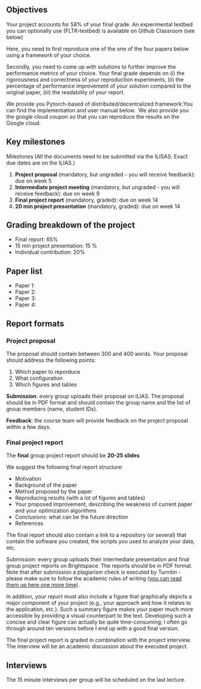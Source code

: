 
## Objectives

Your project accounts for 58% of your final grade. An experimental testbed you can optionally use (FLTK-testbed) is available on Github Classroom (see below)

Here, you need to first reproduce one of the one of the four papers below using a framework of your choice. 

Secondly, you need to come up with solutions to further improve the performance metrics of your choice. Your final grade depends on (i) the rigorousness and correctness of your reproduction experiments, (ii) the percentage of performance improvement of your solution compared to the original paper, (iii) the readability of your report.&nbsp;

We provide you Pytorch-based of distributed/decentralized framework:You can find the implementation and user manual below.&nbsp; We also provide you the google cloud coupon so that you can reproduce the results on the Google cloud.&nbsp;

## Key milestones

Milestones (All the documents need to be submitted via the ILISAS. Exact due dates are on the ILIAS.)&nbsp;



1. **Project proposal** (mandatory, but ungraded - you will receive feedback): due on week 5
2. **Intermediate project meeting** (mandatory, but ungraded - you will receive feedback): due on week 9
3. **Final project report** (mandatory, graded): due on week 14
4. **20 min project presentation** (mandatory, graded): due on week 14


## Grading breakdown of the project
- Final report: 65%
- 15 min project presentation: 15 %
- Individual contribution: 20%
  
## Paper list
- Paper 1:
- Paper 2:
- Paper 3:
- Paper 4:

## Report formats

### Project proposal

The proposal should contain between 300 and 400 words. Your proposal should address the following points:

1. Which paper to reporduce
2. What configuration
3. Which figures and tables

**Submission**: every group uploads their proposal on ILIAS. The proposal should be in PDF format and should contain the group name and the list of group members (name, student IDs).

**Feedback**: the course team will provide feedback on the project proposal within a few days.

### Final project report

The **final** group project report should be **20-25 slides** 
 <!---The **intermediate** project report is likely to be shorter (it is due a week before the final deadline), that is fine, submit whatever you have by then.)
 -->

We suggest the following final report structure:

- Motivation
- Background of the paper
- Method proposed by the paper
- Reproducing results (with a lot of figures and tables)
- Your proposed improvement, describing the weakness of current paper and  your optimization algorithms
- Conclusions: what can be the future direction
- References

The final report should also contain a link to a repository (or several) that contain the software you created, the scripts you used to analyze your data, etc.

Submission: every group uploads their intermediate presentation and final group project reports on Brightspace. The reports should be in PDF format. Note that after submission a plagiarism check is executed by Turnitin - please make sure to follow the academic rules of writing ([you can read them up here one more time](https://www.tudelft.nl/library/actuele-themas/copyright/c/plagiarism/)).

In addition, your report must also include a figure that graphically depicts a major component of your project (e.g., your approach and how it relates to the application, etc.). Such a summary figure makes your paper much more accessible by providing a visual counterpart to the text. Developing such a concise and clear figure can actually be quite time-consuming; I often go through around ten versions before I end up with a good final version.

The final project report is graded in combination with the project interview. The interview will be an academic discussion about the executed project.

## Interviews

The 15 minute interviews per group will be scheduled on the last lecture.




